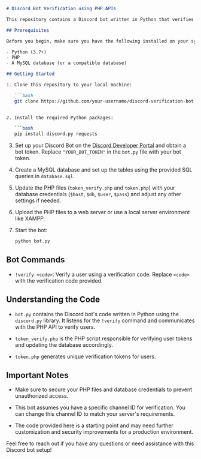 ```markdown
# Discord Bot Verification using PHP APIs

This repository contains a Discord bot written in Python that verifies users using a PHP API. If you're relatively new to both Python and PHP, but not a complete beginner, this README will guide you through setting up and understanding the code.

## Prerequisites

Before you begin, make sure you have the following installed on your system:

- Python (3.7+)
- PHP
- A MySQL database (or a compatible database)

## Getting Started

1. Clone this repository to your local machine:

   ```bash
   git clone https://github.com/your-username/discord-verification-bot.git
   

2. Install the required Python packages:

   ```bash
   pip install discord.py requests
   ```

3. Set up your Discord Bot on the [Discord Developer Portal](https://discord.com/developers/applications) and obtain a bot token. Replace `"YOUR_BOT_TOKEN"` in the `bot.py` file with your bot token.

4. Create a MySQL database and set up the tables using the provided SQL queries in `database.sql`.

5. Update the PHP files (`token_verify.php` and `token.php`) with your database credentials (`$host`, `$db`, `$user`, `$pass`) and adjust any other settings if needed.

6. Upload the PHP files to a web server or use a local server environment like XAMPP.

7. Start the bot:

   ```bash
   python bot.py
   ```

## Bot Commands

- `!verify <code>`: Verify a user using a verification code. Replace `<code>` with the verification code provided.

## Understanding the Code

- `bot.py` contains the Discord bot's code written in Python using the `discord.py` library. It listens for the `!verify` command and communicates with the PHP API to verify users.

- `token_verify.php` is the PHP script responsible for verifying user tokens and updating the database accordingly.

- `token.php` generates unique verification tokens for users.

## Important Notes

- Make sure to secure your PHP files and database credentials to prevent unauthorized access.

- This bot assumes you have a specific channel ID for verification. You can change this channel ID to match your server's requirements.

- The code provided here is a starting point and may need further customization and security improvements for a production environment.

Feel free to reach out if you have any questions or need assistance with this Discord bot setup!
```
